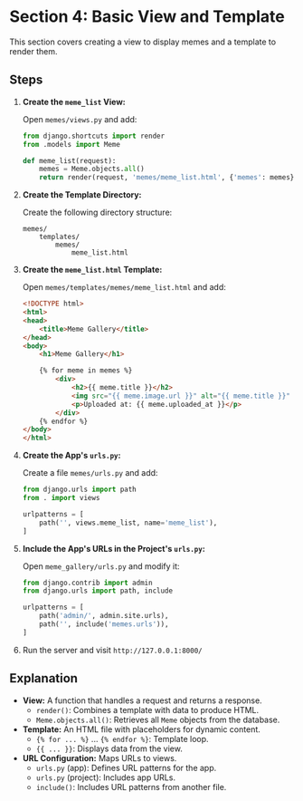 # Section 4: Basic View and Template

This section covers creating a view to display memes and a template to render them.

## Steps

1.  **Create the `meme_list` View:**

    Open `memes/views.py` and add:

    ```python
    from django.shortcuts import render
    from .models import Meme

    def meme_list(request):
        memes = Meme.objects.all()
        return render(request, 'memes/meme_list.html', {'memes': memes})
    ```

2.  **Create the Template Directory:**

    Create the following directory structure:

    ```
    memes/
        templates/
            memes/
                meme_list.html
    ```

3.  **Create the `meme_list.html` Template:**

    Open `memes/templates/memes/meme_list.html` and add:

    ```html
    <!DOCTYPE html>
    <html>
    <head>
        <title>Meme Gallery</title>
    </head>
    <body>
        <h1>Meme Gallery</h1>

        {% for meme in memes %}
            <div>
                <h2>{{ meme.title }}</h2>
                <img src="{{ meme.image.url }}" alt="{{ meme.title }}" style="max-width: 400px;">
                <p>Uploaded at: {{ meme.uploaded_at }}</p>
            </div>
        {% endfor %}
    </body>
    </html>
    ```

4.  **Create the App's `urls.py`:**

    Create a file `memes/urls.py` and add:

    ```python
    from django.urls import path
    from . import views

    urlpatterns = [
        path('', views.meme_list, name='meme_list'),
    ]
    ```

5.  **Include the App's URLs in the Project's `urls.py`:**

    Open `meme_gallery/urls.py` and modify it:

    ```python
    from django.contrib import admin
    from django.urls import path, include

    urlpatterns = [
        path('admin/', admin.site.urls),
        path('', include('memes.urls')),
    ]
    ```

6. Run the server and visit `http://127.0.0.1:8000/`

## Explanation

*   **View:**  A function that handles a request and returns a response.
    *   `render()`: Combines a template with data to produce HTML.
    *   `Meme.objects.all()`: Retrieves all `Meme` objects from the database.
*   **Template:**  An HTML file with placeholders for dynamic content.
    *   `{% for ... %}` ... `{% endfor %}`:  Template loop.
    *   `{{ ... }}`:  Displays data from the view.
*   **URL Configuration:** Maps URLs to views.
    *   `urls.py` (app): Defines URL patterns for the app.
    *   `urls.py` (project): Includes app URLs.
    *   `include()`: Includes URL patterns from another file.